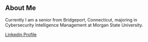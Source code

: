 ## About Me
Currently I am a senior from Bridgeport, Connecticut, majoring in Cybersecurity Intelligence Management at Morgan State University.

[Linkedin Profile]([(https://www.linkedin.com/in/aisha-osei-zulu-a345b3274/))

